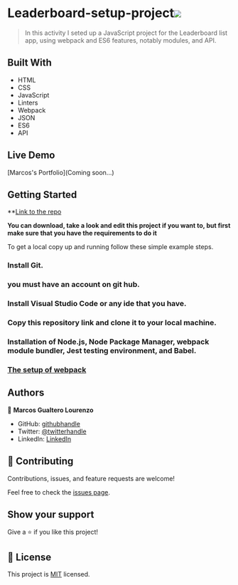 # Leaderboard-setup-project![](https://img.shields.io/badge/Microverse-blueviolet)

> In this activity I seted up a JavaScript project for the Leaderboard list app, using webpack and ES6 features, notably modules, and API.

## Built With

- HTML
- CSS
- JavaScript
- Linters
- Webpack
- JSON
- ES6
- API

## Live Demo

[Marcos's Portfolio](Coming soon...)
 
## Getting Started

**[Link to the repo](https://github.com/Goruchie/Leaderboard-setup-project.git)

**You can download, take a look and edit this project if you want to, but first make sure that you have the requirements to do it**



To get a local copy up and running follow these simple example steps.

### Install Git.

### you must have an account on git hub.

### Install Visual Studio Code or any ide that you have.

### Copy this repository link and clone it to your local machine.

### Installation of Node.js, Node Package Manager, webpack module bundler, Jest testing environment, and Babel.

### [The setup of webpack](https://webpack.js.org/guides/getting-started/)


## Authors

👤 **Marcos Gualtero Lourenzo**

- GitHub: [githubhandle](@https://github.com/Goruchie)
- Twitter: [@twitterhandle](https://twitter.com/Goruchie2)
- LinkedIn: [LinkedIn](https://www.linkedin.com/in/marcos-gualtero-a2aa35246/)

## 🤝 Contributing

Contributions, issues, and feature requests are welcome!

Feel free to check the [issues page](../../issues/).

## Show your support

Give a ⭐️ if you like this project!



## 📝 License

This project is [MIT](./LICENSE) licensed.